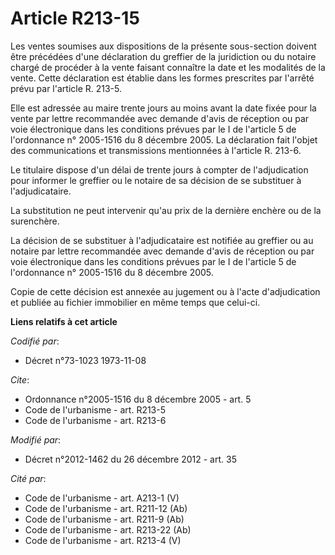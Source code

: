 # Article R213-15

Les ventes soumises aux dispositions de la présente sous-section doivent être précédées d'une déclaration du greffier de la
juridiction ou du notaire chargé de procéder à la vente faisant connaître la date et les modalités de la vente. Cette
déclaration est établie dans les formes prescrites par l'arrêté prévu par l'article R. 213-5. 

Elle est adressée au maire trente jours au moins avant la date fixée pour la vente par lettre recommandée avec demande d'avis
de réception ou par voie électronique dans les conditions prévues par le I de l'article 5 de l'ordonnance n° 2005-1516 du 8
décembre 2005. La déclaration fait l'objet des communications et transmissions mentionnées à l'article R. 213-6. 

Le titulaire dispose d'un délai de trente jours à compter de l'adjudication pour informer le greffier ou le notaire de sa
décision de se substituer à l'adjudicataire. 

La substitution ne peut intervenir qu'au prix de la dernière enchère ou de la surenchère. 

La décision de se substituer à l'adjudicataire est notifiée au greffier ou au notaire par lettre recommandée avec demande
d'avis de réception ou par voie électronique dans les conditions prévues par le I de l'article 5 de l'ordonnance n° 2005-1516
du 8 décembre 2005. 

Copie de cette décision est annexée au jugement ou à l'acte d'adjudication et publiée au fichier immobilier en même temps que
celui-ci.

**Liens relatifs à cet article**

_Codifié par_:

  - Décret n°73-1023 1973-11-08

_Cite_:

  - Ordonnance n°2005-1516 du 8 décembre 2005 - art. 5
  - Code de l'urbanisme - art. R213-5
  - Code de l'urbanisme - art. R213-6

_Modifié par_:

  - Décret n°2012-1462 du 26 décembre 2012 - art. 35

_Cité par_:

  - Code de l'urbanisme - art. A213-1 (V)
  - Code de l'urbanisme - art. R211-12 (Ab)
  - Code de l'urbanisme - art. R211-9 (Ab)
  - Code de l'urbanisme - art. R213-22 (Ab)
  - Code de l'urbanisme - art. R213-4 (V)
